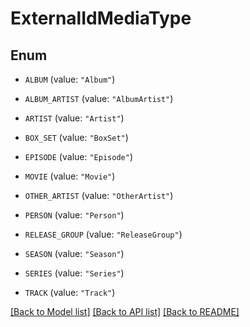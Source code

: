 # ExternalIdMediaType

## Enum


* `ALBUM` (value: `"Album"`)

* `ALBUM_ARTIST` (value: `"AlbumArtist"`)

* `ARTIST` (value: `"Artist"`)

* `BOX_SET` (value: `"BoxSet"`)

* `EPISODE` (value: `"Episode"`)

* `MOVIE` (value: `"Movie"`)

* `OTHER_ARTIST` (value: `"OtherArtist"`)

* `PERSON` (value: `"Person"`)

* `RELEASE_GROUP` (value: `"ReleaseGroup"`)

* `SEASON` (value: `"Season"`)

* `SERIES` (value: `"Series"`)

* `TRACK` (value: `"Track"`)


[[Back to Model list]](../README.md#documentation-for-models) [[Back to API list]](../README.md#documentation-for-api-endpoints) [[Back to README]](../README.md)


